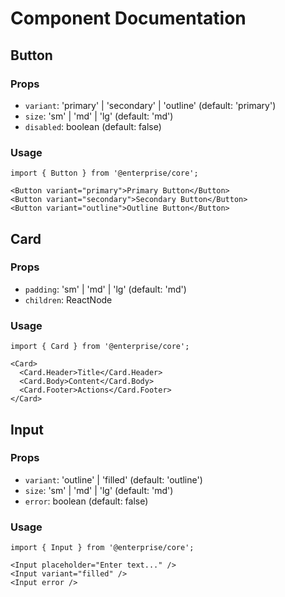 # Component Documentation

## Button

### Props
- `variant`: 'primary' | 'secondary' | 'outline' (default: 'primary')
- `size`: 'sm' | 'md' | 'lg' (default: 'md')
- `disabled`: boolean (default: false)

### Usage
```tsx
import { Button } from '@enterprise/core';

<Button variant="primary">Primary Button</Button>
<Button variant="secondary">Secondary Button</Button>
<Button variant="outline">Outline Button</Button>
```

## Card

### Props
- `padding`: 'sm' | 'md' | 'lg' (default: 'md')
- `children`: ReactNode

### Usage
```tsx
import { Card } from '@enterprise/core';

<Card>
  <Card.Header>Title</Card.Header>
  <Card.Body>Content</Card.Body>
  <Card.Footer>Actions</Card.Footer>
</Card>
```

## Input

### Props
- `variant`: 'outline' | 'filled' (default: 'outline')
- `size`: 'sm' | 'md' | 'lg' (default: 'md')
- `error`: boolean (default: false)

### Usage
```tsx
import { Input } from '@enterprise/core';

<Input placeholder="Enter text..." />
<Input variant="filled" />
<Input error />
```